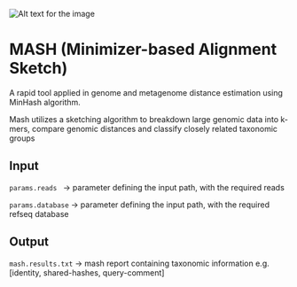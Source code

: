 ![Alt text for the image](https://github.com/amutheo/nf-core-hackathon-2025/blob/amutheo-patch-1/modules/mash/Mash..png)

# MASH (Minimizer-based Alignment Sketch)
A rapid tool applied in genome and metagenome distance estimation using MinHash algorithm. 

Mash utilizes a sketching algorithm to breakdown large genomic data into k-mers, compare genomic distances and classify closely related taxonomic groups

## Input 
```params.reads ``` &rarr; parameter defining the input path, with the required reads

```params.database``` &rarr; parameter defining the input path, with the required refseq database 

## Output
```mash.results.txt``` &rarr; mash report containing taxonomic information e.g. [identity, shared-hashes, query-comment] 


  

  
  
